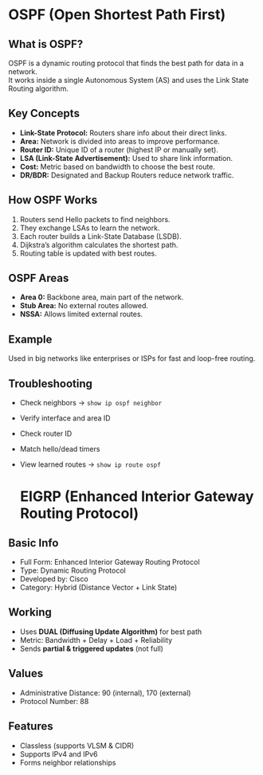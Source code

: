 # OSPF (Open Shortest Path First)

## What is OSPF?
OSPF is a dynamic routing protocol that finds the best path for data in a network.  
It works inside a single Autonomous System (AS) and uses the Link State Routing algorithm.

## Key Concepts
- **Link-State Protocol:** Routers share info about their direct links.  
- **Area:** Network is divided into areas to improve performance.  
- **Router ID:** Unique ID of a router (highest IP or manually set).  
- **LSA (Link-State Advertisement):** Used to share link information.  
- **Cost:** Metric based on bandwidth to choose the best route.  
- **DR/BDR:** Designated and Backup Routers reduce network traffic.

## How OSPF Works
1. Routers send Hello packets to find neighbors.  
2. They exchange LSAs to learn the network.  
3. Each router builds a Link-State Database (LSDB).  
4. Dijkstra’s algorithm calculates the shortest path.  
5. Routing table is updated with best routes.

## OSPF Areas
- **Area 0:** Backbone area, main part of the network.  
- **Stub Area:** No external routes allowed.  
- **NSSA:** Allows limited external routes.

## Example
Used in big networks like enterprises or ISPs for fast and loop-free routing.

## Troubleshooting
- Check neighbors → `show ip ospf neighbor`  
- Verify interface and area ID  
- Check router ID  
- Match hello/dead timers  
- View learned routes → `show ip route ospf`

  #  EIGRP (Enhanced Interior Gateway Routing Protocol)

##  Basic Info
- Full Form: Enhanced Interior Gateway Routing Protocol  
- Type: Dynamic Routing Protocol  
- Developed by: Cisco  
- Category: Hybrid (Distance Vector + Link State)

##  Working
- Uses **DUAL (Diffusing Update Algorithm)** for best path  
- Metric: Bandwidth + Delay + Load + Reliability  
- Sends **partial & triggered updates** (not full)

## Values
- Administrative Distance: 90 (internal), 170 (external)  
- Protocol Number: 88  

##  Features
- Classless (supports VLSM & CIDR)  
- Supports IPv4 and IPv6  
- Forms neighbor relationships  

